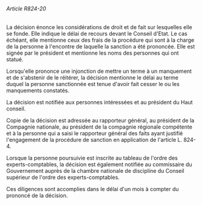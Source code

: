 ###### Article R824-20

La décision énonce les considérations de droit et de fait sur lesquelles elle se fonde. Elle indique le délai de recours devant le Conseil d'Etat. Le cas échéant, elle mentionne ceux des frais de la procédure qui sont à la charge de la personne à l'encontre de laquelle la sanction a été prononcée. Elle est signée par le président et mentionne les noms des personnes qui ont statué.

Lorsqu'elle prononce une injonction de mettre un terme à un manquement et de s'abstenir de le réitérer, la décision mentionne le délai au terme duquel la personne sanctionnée est tenue d'avoir fait cesser le ou les manquements constatés.

La décision est notifiée aux personnes intéressées et au président du Haut conseil.

Copie de la décision est adressée au rapporteur général, au président de la Compagnie nationale, au président de la compagnie régionale compétente et à la personne qui a saisi le rapporteur général des faits ayant justifié l'engagement de la procédure de sanction en application de l'article L. 824-4.

Lorsque la personne poursuivie est inscrite au tableau de l'ordre des experts-comptables, la décision est également notifiée au commissaire du Gouvernement auprès de la chambre nationale de discipline du Conseil supérieur de l'ordre des experts-comptables.

Ces diligences sont accomplies dans le délai d'un mois à compter du prononcé de la décision.

